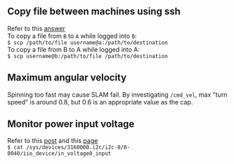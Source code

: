 ## Copy file between machines using ssh
Refer to this [answer](https://unix.stackexchange.com/questions/106480/how-to-copy-files-from-one-machine-to-another-using-ssh) <br/>
To copy a file from `B` to `A` while logged into `B`: <br/>
`$ scp /path/to/file username@a:/path/to/destination` <br/>
To copy a file from B to A while logged into A: <br/>
`$ scp username@b:/path/to/file /path/to/destination` <br/>

## Maximum angular velocity
Spinning too fast may cause SLAM fail. By investigating `/cmd_vel`, max "turn speed" is around 0.8, but 0.6 is an appropriate value as the cap.

## Monitor power input voltage
Refer to this [post](https://devtalk.nvidia.com/default/topic/1000830/jetson-tx2-ina226-power-monitor-with-i2c-interface-/)  and this [page](https://elinux.org/Jetson/TX1_Power_Monitor)<br/>
`$ cat /sys/devices/3160000.i2c/i2c-0/0-0040/iio_device/in_voltage0_input`
